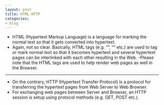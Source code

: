 ```yaml
---
layout: post
title: HTML-HTTP
categories:
- blog
---
```


- HTML (Hypertext Markup Language) is a language for marking the normal text so that it gets converted into hypertext. 
- Again, not so clear. Basically, HTML tags (e.g. “<head>”, “<body>” etc.) are used to tag or mark normal text so that it becomes hypertext and several hypertext pages can be interlinked with each other resulting in the Web. 
-Please note that the HTML tags are used to help render web pages as well in the Browser. 
- - -

- On the contrary, HTTP (Hypertext Transfer Protocol) is a protocol for transferring the hypertext pages from Web Server to Web Browser.
- For exchanging web pages between Server and Browser, an HTTP session is setup using protocol methods (e.g. GET, POST etc.). 

